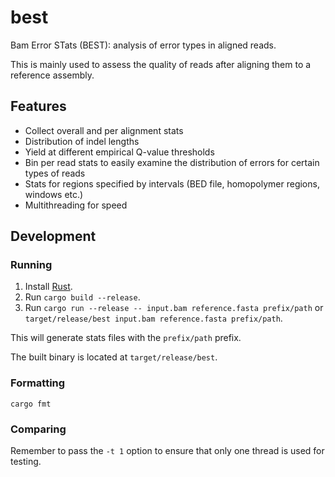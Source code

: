 # best
Bam Error STats (BEST): analysis of error types in aligned reads.

This is mainly used to assess the quality of reads after aligning them to a
reference assembly.

## Features
* Collect overall and per alignment stats
* Distribution of indel lengths
* Yield at different empirical Q-value thresholds
* Bin per read stats to easily examine the distribution of errors for certain
  types of reads
* Stats for regions specified by intervals (BED file, homopolymer regions,
  windows etc.)
* Multithreading for speed

## Development
### Running
1. Install [Rust](https://www.rust-lang.org/tools/install).
2. Run `cargo build --release`.
3. Run `cargo run --release -- input.bam reference.fasta prefix/path` or
`target/release/best input.bam reference.fasta prefix/path`.

This will generate stats files with the `prefix/path` prefix.

The built binary is located at `target/release/best`.

### Formatting
```
cargo fmt
```

### Comparing
Remember to pass the `-t 1` option to ensure that only one thread is used for
testing.
